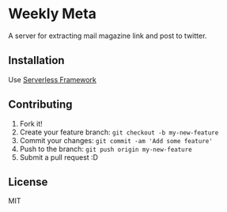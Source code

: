 # Weekly Meta

A server for extracting mail magazine link and post to twitter.

## Installation

Use [Serverless Framework](https://github.com/serverless/serverless "Serverless Framework")

## Contributing

1. Fork it!
2. Create your feature branch: `git checkout -b my-new-feature`
3. Commit your changes: `git commit -am 'Add some feature'`
4. Push to the branch: `git push origin my-new-feature`
5. Submit a pull request :D

## License

MIT